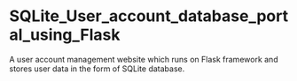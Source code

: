 # SQLite_User_account_database_portal_using_Flask
A user account management website which runs on Flask framework and stores user data in the form of SQLite database.
